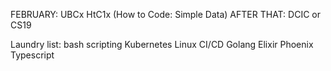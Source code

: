 FEBRUARY: UBCx HtC1x (How to Code: Simple Data)
AFTER THAT: DCIC or CS19

Laundry list:
bash scripting
Kubernetes
Linux
CI/CD
Golang
Elixir 
Phoenix
Typescript
